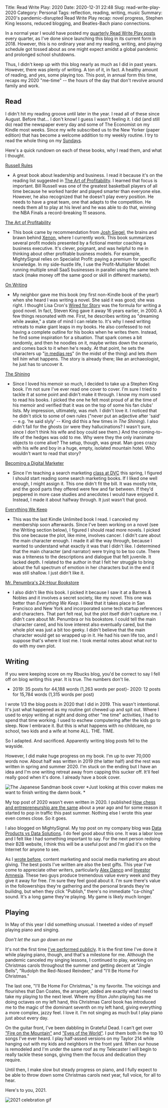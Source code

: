 Title: Read Write Play: 2020
Date: 2020-12-31 22:48
Slug: read-write-play-2020
Category: Personal
Tags: reflection, reading, writing, music
Summary: 2020's pandemic-disrupted Read Write Play recap: novel progress, Stephen King lessons, reduced blogging, and Beatles-Bach piano connections.

In a normal year I would have posted my [quarterly Read Write Play posts](https://rbucks.com/category/read-write-play/) every quarter, as I've done since launching this blog in its current form in 2018. However, this is no ordinary year and my reading, writing, and playing schedule got tossed about as one might expect amidst a global pandemic and prolonged school shutdowns. 

Thus, I didn't keep up with this blog nearly as much as I did in past years. However, there was plenty of writing. A ton of it, in fact. A healthy amount of reading, and yes, some playing too. This post, in annual form this time, recaps my 2020 "me-time" -- the hours of the day that don't revolve around family and work. 

## Read

I didn't hit my reading groove until later in the year. I read all of these since August. Before that... I don't know! I guess I wasn't feeling it. I did (and still do) read the newspaper every day and some of The Economist on my Kindle most weeks. Since my wife subscribed us to the New Yorker (paper edition) that has become a welcome addition to my weekly routine. I try to read the whole thing on my [Sundays]({filename}a-new-routine.md). 

Here's a quick rundown on each of these books, why I read them, and what I thought.

[Russell Rules](https://www.goodreads.com/book/show/9046199-russell-rules)

- A great book about leadership and business. I read it because it's on the reading list suggested in [The Art of Profitability](https://www.goodreads.com/book/show/1877516.The_Art_of_Profitability). I learned that focus is important. Bill Russell was one of the greatest basketball players of all time because he worked harder and played smarter than everyone else. However, he also recognized that he doesn't play every position. He needs to have a great team, one that adapts to the competition. He needs them all to play at his level and he was able to do that, winning the NBA Finals a record-breaking 11 seasons.

[The Art of Profitability](https://www.goodreads.com/book/show/1877516.The_Art_of_Profitability)

- This book came by recommendation from [Josh Siegel](https://www.linkedin.com/in/jsiegel/), the brains and brawn behind [Xenon](https://xenon.io/), where I currently work. This book summarizes several profit models presented by a fictional mentor coaching a business executive. It's clever, poignant, and was helpful to me in thinking about other profitable business models. For example, MightySignal relies on Specialist Profit: paying a premium for specific knowledge. In my side-hustle life, I use the Profit-Multiplier Model: running multiple small SaaS businesses in parallel using the same tech stack (make money off the same good or skill in different markets). 

[On Writing](https://www.goodreads.com/book/show/10569.On_Writing)

- My neighbor gave me this book (my first non-Kindle book of the year!) when she heard I was writing a novel. She said it was good; she was right. I thought Lisa Cron's [Wired for Story](https://www.amazon.com/gp/product/B0180T2YZQ/ref=dbs_a_def_rwt_bibl_vppi_i0) was the formula for writing a good novel. In fact, Steven King gave it away 16 years earlier, in 2000. A few things resonated with me. First, he describes writing as "dreaming while awake," a state of mind I can relate to. It's why I need writing retreats to make giant leaps in my books. He also confessed to not having a complete outline for his books when he writes them. Instead, he find some inspiration for a situation. That spark comes a bit randomly, and then he noodles on it, maybe writes down the scenario, and comes back to it when he's ready. At that point, he sets the characters up "[in medias res](https://en.wikipedia.org/wiki/In_medias_res)" (in the midst of the thing) and lets *them* tell *him* what happens. The story is already there; like an archaeologist, he just has to uncover it. 

[The Shining](https://www.goodreads.com/book/show/6324651-the-shining)

- Since I loved his memoir so much, I decided to take up a Stephen King book. I'm not sure I've ever read one cover to cover. I'm sure I tried to tackle *It* at some point and didn't make it through. I know my mom used to read his books. I picked the one he felt most proud of at the time of his memoir and verified that it was on the top of some his fan clubs' lists. My impression, ultimately, was *meh.* I didn't love it. I noticed that he didn't stick to some of own rules ("never put an adjective after 'said' -- e.g. 'he said slyly' -- King did this a few times in *The Shining*). I also didn't fall for the ghosts (or were they hallucinations? I wasn't sure, since I don't think his wife and boy could see them.) And the coming-to-life of the hedges was odd to me. Why were they the only inanimate objects to come alive? The setup, though, was great. Man goes crazy with his wife and boy in a huge, empty, isolated mountain hotel. Who wouldn't want to read that story?

[Becoming a Digital Marketer](https://www.goodreads.com/book/show/44802148-becoming-a-digital-marketer)

- Since I'm teaching a search marketing [class at DVC]({filename}im-now-an-adjunct.md) this spring, I figured I should start reading some search marketing books. If I liked one well enough, I might assign it. This one didn't fit the bill. It was mostly trite, and the good parts they offered were few and far between. If they'd peppered in more case studies and anecdotes I would have enjoyed it. Instead, I made it about halfway through.  It just wasn't that good. 

[Everything We Keep](https://www.goodreads.com/book/show/29639736-everything-we-keep)

- This was the last Kindle Unlimited book I read. I canceled my membership soon afterwards. Since I've been working on a novel (see the Writing section below), I figured I should read more novels. I picked this one because the plot, like mine, involves cancer. I didn't care about the main character enough. I made it all the way through, because I wanted to understand what exactly it was that I didn't like. I determined that the main character (and narrator) were trying to be too cute. There was a triteness to the descriptions and dialogue that felt juvenile. It lacked depth. I related to the author in that I felt her struggle to bring about the full spectrum of emotion in her characters but in the end it was still shallow. I just didn't like it. 

[Mr. Penumbra's 24-Hour Bookstore](https://www.goodreads.com/book/show/13538873-mr-penumbra-s-24-hour-bookstore)

- I also didn't like this book. I picked it because I saw it at a Barnes & Nobles and it involves a secret society, like my novel. This one was better than *Everything We Keep*. I liked that it takes place in San Francisco and New York and incorporated some tech startup references and characters. That part felt real, but the plot itself didn't capture me. I didn't care about Mr. Penumbra or his bookstore. I could tell the main character cared, and his love interest also eventually cared, but the whole plot was just a bit too geeky. I didn't believe that the main character would get so wrapped up in it. He had his own life too, and I suppose that's where it lost me. I took mental notes about what *not* to do with my own plot. 

## Writing

If you were keeping score on my Rbucks blog, you'd be correct to say I fell off on blog writing this year. It is true. The numbers don't lie.

- 2019: 35 posts for 44,188 words (1,263 words per post)- 2020: 12 posts for 15,784 words (1,315 words per post)

I wrote 1/3 the blog posts in 2020 that I did in 2019. This wasn't intentional. It's just what happened as my routine got chewed up and spit out. Where I used to enjoy writing at night and doing other "me time" activities, I had to spend that time working. I used to eschew computering after the kids go to sleep. Now I embrace it. But this is what happens with no childcare, no school, two kids and a wife at home ALL. THE. TIME. 

So I adapted. And sacrificed. Apparently writing blog posts fell to the wayside. 

However, I did make huge progress on my book. I'm up to over 70,000 words now. About half was written in 2019 (the latter half) and the rest was written in spring and summer 2020. I'm stuck on the ending but I have an idea and I'm one writing retreat away from capping this sucker off. It'll feel really good when it's done. I already have a book cover. 

![The Japanese Sandman book cover]({static}/images/TJS-cover-639x1024.png)
*Just looking at this cover makes me want to finish writing the damn book. *

My top post of 2020 wasn't even written in 2020. I published [How chess and entrepreneurship are the same]({filename}how-chess-and-entrepreneurship-are-the-same.md) about a year ago and for some reason it started to pop in traffic this past summer. Nothing else I wrote this year even comes close. So it goes. 

I also blogged on MightySignal. My top post on my company blog was [Data Products vs Data Solutions](https://mightysignal.com/blog/data-products-vs-data-solutions). I do feel good about this one. It was a labor love and I felt like I had something important to say. For the next person redoing their B2B website, I think this will be a useful post and I'm glad it's on the Internet for anyone to see. 

As I [wrote before]({filename}if-i-could-redo-all-of-my-content-marketing.md), content marketing and social media marketing are about giving. The best posts I've written are also the best gifts. This year I've come to appreciate other writers, particularly [Alex Danco](https://alexdanco.com/) and [Investor Amnesia](https://investoramnesia.com/). These two guys produce tremendous value every week and they give it away for free. I'm sure they feel good about it. I'm sure there's value in the followerships they're gathering and the personal brands they're builidng, but when they click "Publish," there's no immediate "ca-ching" sound. It's a long game they're playing. My game is likely much longer. 

## Playing

In May of this year I did something unusual. I tweeted a video of myself playing piano and singing. 

*Don't let the sun go down on me*

It's not the first time [I've performed publicly]({filename}becoming-a-better-public-singer.md). It is the first time I've done it while playing piano, though, and that's a milestone for me. Although the pandemic canceled my singing lessons, I continued to play, working on Christmas carols throughout the summer and getting decent at "Jingle Bells", "Rudolph the Red-Nosed Reindeer," and "I'll Be Home For Christmas." 

The last one, "I'll Be Home For Christmas," is my favorite. The voicings and flourishes that Dan Coates, the arranger, added are exactly what I need to take my playing to the next level. Where my Elton John playing has me doing octaves on my left hand, this Christmas Carol book has introduced me to the magic of the dominant seventh on my left hand, giving everything a more complex, jazzy feel. I love it. I'm not singing as much but I play piano just about every day. 

On the guitar front, I've been dabbling in Grateful Dead. I can't get over ["Fire on the Mountain"](https://www.youtube.com/watch?v=KDobf-4X-YA) and ["Eyes of the World"](https://www.youtube.com/watch?v=oK2klqks5GQ). I put them both in the top 10 songs I've ever heard. I play half-assed versions on my Taylor 214 while hanging out with my kids and neighbors in the front yard. When our house is remodeled and I'm under the same roof as my Telecaster I will begin to really tackle these songs, giving them the focus and dedication they require. 

Until then, I make slow but steady progress on piano, and I fully expect to be able to throw down some Christmas carols next year, full voice, for all to hear. 

Here's to you, 2021.

![2021 celebration gif]({static}/images/2021-celebration.gif)